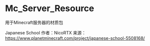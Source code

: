 # Mc_Server_Resource
用于Minecraft服务器的材质包

Japanese School
作者：NicoRTX
来源：https://www.planetminecraft.com/project/japanese-school-5508168/
